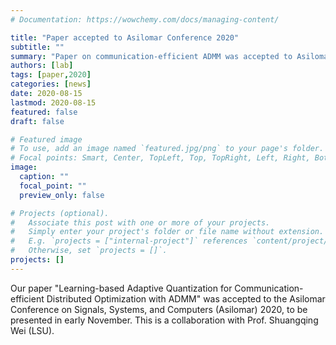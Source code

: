 ```yaml
---
# Documentation: https://wowchemy.com/docs/managing-content/

title: "Paper accepted to Asilomar Conference 2020"
subtitle: ""
summary: "Paper on communication-efficient ADMM was accepted to Asilomar Conference 2020."
authors: [lab]
tags: [paper,2020]
categories: [news]
date: 2020-08-15
lastmod: 2020-08-15
featured: false
draft: false

# Featured image
# To use, add an image named `featured.jpg/png` to your page's folder.
# Focal points: Smart, Center, TopLeft, Top, TopRight, Left, Right, BottomLeft, Bottom, BottomRight.
image:
  caption: ""
  focal_point: ""
  preview_only: false

# Projects (optional).
#   Associate this post with one or more of your projects.
#   Simply enter your project's folder or file name without extension.
#   E.g. `projects = ["internal-project"]` references `content/project/deep-learning/index.md`.
#   Otherwise, set `projects = []`.
projects: []
---
```


Our paper "Learning-based Adaptive Quantization for Communication-efficient Distributed Optimization with ADMM" was accepted to the Asilomar Conference on Signals, Systems, and Computers (Asilomar) 2020, to be presented in early November.  This is a collaboration with Prof. Shuangqing Wei (LSU).
